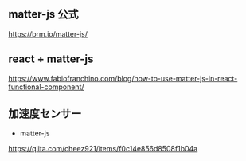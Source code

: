 ## matter-js 公式

https://brm.io/matter-js/

## react + matter-js

https://www.fabiofranchino.com/blog/how-to-use-matter-js-in-react-functional-component/

## 加速度センサー

- matter-js

https://qiita.com/cheez921/items/f0c14e856d8508f1b04a
